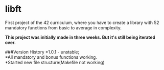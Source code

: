 # libft
First project of the 42 curriculum, where you have to create a library with 52 mandatory functions from basic to average in complexity.

**This project was initially made in three weeks. But it's still being iterated over.**  

###Version History
*1.0.1 - unstable;  
	*All mandatory and bonus functions working.  
	*Started new file structure(Makefile not working)  

